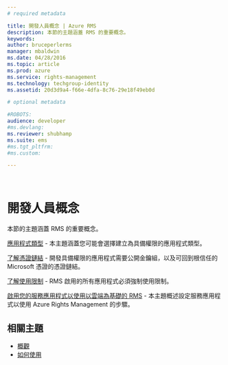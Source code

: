 ```yaml
---
# required metadata

title: 開發人員概念 | Azure RMS
description: 本節的主題涵蓋 RMS 的重要概念。
keywords:
author: bruceperlerms
manager: mbaldwin
ms.date: 04/28/2016
ms.topic: article
ms.prod: azure
ms.service: rights-management
ms.technology: techgroup-identity
ms.assetid: 20d3d9a4-f66e-4dfa-8c76-29e18f49eb0d

# optional metadata

#ROBOTS:
audience: developer
#ms.devlang:
ms.reviewer: shubhamp
ms.suite: ems
#ms.tgt_pltfrm:
#ms.custom:

---
```


﻿
# 開發人員概念

本節的主題涵蓋 RMS 的重要概念。

[應用程式類型](application-types.md) - 本主題涵蓋您可能會選擇建立為具備權限的應用程式類型。

[了解憑證鏈結](understanding-certificate-chains.md) - 開發具備權限的應用程式需要公開金鑰組，以及可回到根信任的 Microsoft 憑證的憑證鏈結。

[了解使用限制](understanding-usage-restrictions.md) - RMS 啟用的所有應用程式必須強制使用限制。

[啟用您的服務應用程式以使用以雲端為基礎的 RMS](how-to-use-file-api-with-aadrm-cloud.md) - 本主題概述設定服務應用程式以使用 Azure Rights Management 的步驟。

 

## 相關主題 ##
- [概觀](ad-rms-overview.md)
- [如何使用](how-to-use-msipc.md)
 

 


<!--HONumber=Apr16_HO3-->


